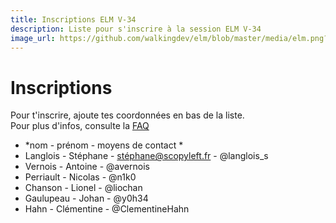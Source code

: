 ```yaml
---
title: Inscriptions ELM V-34
description: Liste pour s'inscrire à la session ELM V-34
image_url: https://github.com/walkingdev/elm/blob/master/media/elm.png?raw=true
---
```


# Inscriptions

Pour t'inscrire, ajoute tes coordonnées en bas de la liste.  
Pour plus d'infos, consulte la [FAQ](http://walkingdev.fr/#walkingdev/elm/blob/master/v34-faq.md)  

* *nom - prénom - moyens de contact *
* Langlois - Stéphane - stéphane@scopyleft.fr - @langlois_s
* Vernois - Antoine - @avernois
* Perriault - Nicolas - @n1k0
* Chanson - Lionel - @liochan
* Gaulupeau - Johan - @y0h34
* Hahn - Clémentine - @ClementineHahn
